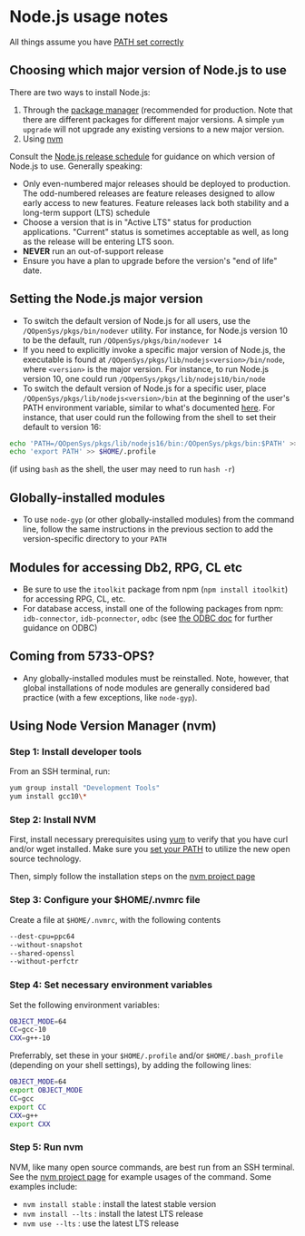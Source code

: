 # Node.js usage notes
All things assume you have [PATH set correctly](../troubleshooting/SETTING_PATH.md)

## Choosing which major version of Node.js to use
There are two ways to install Node.js:
1. Through the [package manager](https://nodejs.org/en/download/package-manager/#ibm-i) (recommended for production. Note that there are different packages for different major versions. A simple `yum upgrade` will not upgrade any existing versions to a new major version. 
2. Using [nvm](#using-node-version-manager-nvm)

Consult the [Node.js release schedule](https://github.com/nodejs/Release) for guidance on which version of Node.js to use. Generally speaking:
- Only even-numbered major releases should be deployed to production. The odd-numbered releases are feature releases designed to allow early access to new features. Feature releases lack both stability and a long-term support (LTS) schedule
- Choose a version that is in "Active LTS" status for production applications. "Current" status is sometimes acceptable as well, as long as the release will be entering LTS soon. 
- **NEVER** run an out-of-support release
- Ensure you have a plan to upgrade before the version's "end of life" date.

## Setting the Node.js major version

- To switch the default version of Node.js for all users, use the
`/QOpenSys/pkgs/bin/nodever` utility. For instance, for Node.js version 10 to be
the default, run `/QOpenSys/pkgs/bin/nodever 14`
- If you need to explicitly invoke a specific major version of Node.js, the
executable is found at `/QOpenSys/pkgs/lib/nodejs<version>/bin/node`, where
`<version>` is the major version. For instance, to run Node.js version 10, one
could run `/QOpenSys/pkgs/lib/nodejs10/bin/node`
- To switch the default version of Node.js for a specific user, place
`/QOpenSys/pkgs/lib/nodejs<version>/bin` at the beginning of the user's PATH
environment variable, similar to what's documented [here](SETTING_PATH.md).
For instance, that user could run the following from the shell to set their
default to version 16:

```bash
echo 'PATH=/QOpenSys/pkgs/lib/nodejs16/bin:/QOpenSys/pkgs/bin:$PATH' >> $HOME/.profile
echo 'export PATH' >> $HOME/.profile
```

(if using `bash` as the shell, the user may need to run `hash -r`)

## Globally-installed modules

- To use `node-gyp` (or other globally-installed modules) from the command line,
follow the same instructions in the previous section to add the version-specific
directory to your `PATH`
## Modules for accessing Db2, RPG, CL etc

- Be sure to use the `itoolkit` package from npm (`npm install itoolkit`) for accessing RPG, CL, etc.
- For database access, install one of the following packages from npm:
`idb-connector`, `idb-pconnector`, `odbc` (see [the ODBC doc](../odbc/README.md) for further guidance on ODBC)

## Coming from 5733-OPS?
- Any globally-installed modules must be reinstalled. Note, however, that global
installations of node modules are generally considered bad practice (with a few
exceptions, like `node-gyp`).


## Using Node Version Manager (nvm)

### Step 1: Install developer tools

From an SSH terminal, run:

```bash
yum group install "Development Tools"
yum install gcc10\*
```

### Step 2: Install NVM

First, install necessary prerequisites using [yum](../yum/) to verify that you
have curl and/or wget installed. Make sure you
[set your PATH](../troubleshooting/SETTING_PATH.md) to utilize the new open
source technology.

Then, simply follow the installation steps on the
[nvm project page](https://github.com/creationix/nvm/)

### Step 3: Configure your $HOME/.nvmrc file

Create a file at `$HOME/.nvmrc`, with the following contents

```bash
--dest-cpu=ppc64
--without-snapshot
--shared-openssl
--without-perfctr
```

### Step 4: Set necessary environment variables

Set the following environment variables:

```bash
OBJECT_MODE=64
CC=gcc-10
CXX=g++-10

```

Preferrably, set these in your `$HOME/.profile` and/or `$HOME/.bash_profile`
(depending on your shell settings), by adding the following lines:

```bash
OBJECT_MODE=64
export OBJECT_MODE
CC=gcc
export CC
CXX=g++
export CXX
```

### Step 5: Run nvm

NVM, like many open source commands, are best run from an SSH terminal. See the
[nvm project page](https://github.com/creationix/nvm/) for example usages of the
command. Some examples include:

* `nvm install stable` : install the latest stable version
* `nvm install --lts` : install the latest LTS release
* `nvm use --lts` : use the latest LTS release
